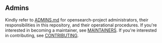 ## Admins

Kindly refer to [ADMINS.md](https://github.com/opensearch-project/.github/blob/main/ADMINS.md) for opensearch-project administrators, their responsibilities in this repository, and their operational procedures. If you're interested in becoming a maintainer, see [MAINTAINERS](MAINTAINERS.md). If you're interested in contributing, see [CONTRIBUTING](CONTRIBUTING.md).
